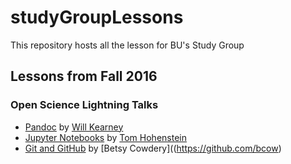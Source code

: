 # studyGroupLessons
This repository hosts all the lesson for BU's Study Group 

## Lessons from Fall 2016 

### Open Science Lightning Talks 
+ [Pandoc](https://github.com/bulib/studyGroupLessons/tree/gh-pages/lessons/lightning-talks/pandoc) by [Will Kearney](https://github.com/wkearn)
+ [Jupyter Notebooks](https://github.com/bulib/studyGroupLessons/blob/gh-pages/lessons/lightning-talks/jupyter/NCBItoBibtex.ipynb) by [Tom Hohenstein](https://github.com/tomhohenstein)
+ [Git and GitHub](https://docs.google.com/presentation/d/1epU_jVjK2NMv-rtwItkuAbQiwqAPxMltWZOAOPlqsgg/edit?usp=sharing) by [Betsy Cowdery]((https://github.com/bcow)
